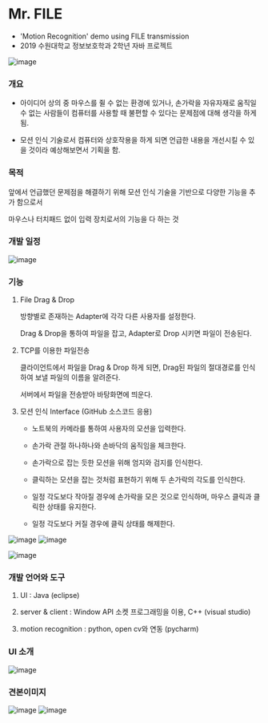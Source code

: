 #  Mr. FILE

- 'Motion Recognition' demo using FILE transmission
- 2019 수원대학교 정보보호학과 2학년 자바 프로젝트 

![image](https://user-images.githubusercontent.com/48430781/113251366-1f090c80-92fd-11eb-8ac1-9a9b7851785c.png)

### 개요

 - 아이디어 상의 중 마우스를 쥘 수 없는 환경에 있거나, 손가락을 자유자재로 움직일 수 없는 사람들이 컴퓨터를 사용할 때 불편할 수 있다는 문제점에 대해 생각을 하게 됨.

 - 모션 인식 기술로서 컴퓨터와 상호작용을 하게 되면 언급한 내용을 개선시킬 수 있을 것이라 예상해보면서 기획을 함.

 

### 목적

 앞에서 언급했던 문제점을 해결하기 위해 모션 인식 기술을 기반으로 다양한 기능을 추가 함으로서

마우스나 터치패드 없이 입력 장치로서의 기능을 다 하는 것

 

### 개발 일정
![image](https://user-images.githubusercontent.com/48430781/113152053-afe5d680-9270-11eb-971a-a36980ff3bbc.png)

### 기능

 1) File Drag & Drop

    방향별로 존재하는 Adapter에 각각 다른 사용자를 설정한다.

    Drag & Drop을 통하여 파일을 잡고, Adapter로 Drop 시키면 파일이 전송된다.

 2) TCP를 이용한 파일전송

    클라이언트에서 파일을 Drag & Drop 하게 되면, Drag된 파일의 절대경로를 인식하여 보낼 파일의 이름을 알려준다.

    서버에서 파일을 전송받아 바탕화면에 띄운다.

3) 모션 인식 Interface (GitHub 소스코드 응용)

    - 노트북의 카메라를 통하여 사용자의 모션을 입력한다.

    - 손가락 관절 하나하나와 손바닥의 움직임을 체크한다.

    - 손가락으로 잡는 듯한 모션을 위해 엄지와 검지를 인식한다.

    - 클릭하는 모션을 잡는 것처럼 표현하기 위해 두 손가락의 각도를 인식한다. 

    - 일정 각도보다 작아질 경우에 손가락을 모은 것으로 인식하며, 마우스 클릭과 클릭한 상태를 유지한다. 

    - 일정 각도보다 커질 경우에 클릭 상태를 해제한다.

 ![image](https://user-images.githubusercontent.com/48430781/113251350-19132b80-92fd-11eb-9be5-d48e9a5333ce.png)
![image](https://user-images.githubusercontent.com/48430781/113251355-1c0e1c00-92fd-11eb-9d96-855daf84004f.png)

![image](https://user-images.githubusercontent.com/48430781/113252323-a73be180-92fe-11eb-9c8d-e55a82b55c65.png)


### 개발 언어와 도구

 1) UI : Java (eclipse)

 2) server & client : Window API 소켓 프로그래밍을 이용, C++ (visual studio)

 3) motion recognition : python, open cv와 연동 (pycharm)

 

### UI 소개
![image](https://user-images.githubusercontent.com/48430781/113152058-b2483080-9270-11eb-8141-6425e9d20775.png)

### 견본이미지
![image](https://user-images.githubusercontent.com/48430781/113251582-7effb300-92fd-11eb-9cfd-dbe884219b6e.png)
![image](https://user-images.githubusercontent.com/48430781/113251592-84f59400-92fd-11eb-9a2f-1c0eaaf82a76.png)

